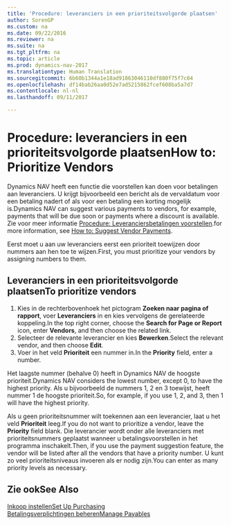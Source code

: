 ```yaml
---
title: 'Procedure: leveranciers in een prioriteitsvolgorde plaatsen'
author: SorenGP
ms.custom: na
ms.date: 09/22/2016
ms.reviewer: na
ms.suite: na
ms.tgt_pltfrm: na
ms.topic: article
ms.prod: dynamics-nav-2017
ms.translationtype: Human Translation
ms.sourcegitcommit: 6b60b1344a1e18ad91863046110df880f75f7c04
ms.openlocfilehash: df14bab26aa0d52e7ad5215862fcef608ba5a7d7
ms.contentlocale: nl-nl
ms.lasthandoff: 09/11/2017

---
```


# <a name="how-to-prioritize-vendors"></a><span data-ttu-id="419e4-102">Procedure: leveranciers in een prioriteitsvolgorde plaatsen</span><span class="sxs-lookup"><span data-stu-id="419e4-102">How to: Prioritize Vendors</span></span>
<span data-ttu-id="419e4-103">Dynamics NAV heeft een functie die voorstellen kan doen voor betalingen aan leveranciers. U krijgt bijvoorbeeld een bericht als de vervaldatum voor een betaling nadert of als voor een betaling een korting mogelijk is.</span><span class="sxs-lookup"><span data-stu-id="419e4-103">Dynamics NAV can suggest various payments to vendors, for example, payments that will be due soon or payments where a discount is available.</span></span> <span data-ttu-id="419e4-104">Zie voor meer informatie [Procedure: Leveranciersbetalingen voorstellen](payables-how-suggest-vendor-payments.md).</span><span class="sxs-lookup"><span data-stu-id="419e4-104">for more information, see [How to: Suggest Vendor Payments](payables-how-suggest-vendor-payments.md).</span></span>

<span data-ttu-id="419e4-105">Eerst moet u aan uw leveranciers eerst een prioriteit toewijzen door nummers aan hen toe te wijzen.</span><span class="sxs-lookup"><span data-stu-id="419e4-105">First, you must prioritize your vendors by assigning numbers to them.</span></span>

## <a name="to-prioritize-vendors"></a><span data-ttu-id="419e4-106">Leveranciers in een prioriteitsvolgorde plaatsen</span><span class="sxs-lookup"><span data-stu-id="419e4-106">To prioritize vendors</span></span>
1. <span data-ttu-id="419e4-107">Kies in de rechterbovenhoek het pictogram **Zoeken naar pagina of rapport**, voer **Leveranciers** in en kies vervolgens de gerelateerde koppeling.</span><span class="sxs-lookup"><span data-stu-id="419e4-107">In the top right corner, choose the **Search for Page or Report** icon, enter **Vendors**, and then choose the related link.</span></span>
2. <span data-ttu-id="419e4-108">Selecteer de relevante leverancier en kies **Bewerken**.</span><span class="sxs-lookup"><span data-stu-id="419e4-108">Select the relevant vendor, and then choose **Edit**.</span></span>
3. <span data-ttu-id="419e4-109">Voer in het veld **Prioriteit** een nummer in.</span><span class="sxs-lookup"><span data-stu-id="419e4-109">In the **Priority** field, enter a number.</span></span>

<span data-ttu-id="419e4-110">Het laagste nummer (behalve 0) heeft in Dynamics NAV de hoogste prioriteit.</span><span class="sxs-lookup"><span data-stu-id="419e4-110">Dynamics NAV considers the lowest number, except 0, to have the highest priority.</span></span> <span data-ttu-id="419e4-111">Als u bijvoorbeeld de nummers 1, 2 en 3 toewijst, heeft nummer 1 de hoogste prioriteit.</span><span class="sxs-lookup"><span data-stu-id="419e4-111">So, for example, if you use 1, 2, and 3, then 1 will have the highest priority.</span></span>

<span data-ttu-id="419e4-112">Als u geen prioriteitsnummer wilt toekennen aan een leverancier, laat u het veld **Prioriteit** leeg.</span><span class="sxs-lookup"><span data-stu-id="419e4-112">If you do not want to prioritize a vendor, leave the **Priority** field blank.</span></span> <span data-ttu-id="419e4-113">Die leverancier wordt onder alle leveranciers met prioriteitsnummers geplaatst wanneer u betalingsvoorstellen in het programma inschakelt.</span><span class="sxs-lookup"><span data-stu-id="419e4-113">Then, if you use the payment suggestion feature, the vendor will be listed after all the vendors that have a priority number.</span></span> <span data-ttu-id="419e4-114">U kunt zo veel prioriteitsniveaus invoeren als er nodig zijn.</span><span class="sxs-lookup"><span data-stu-id="419e4-114">You can enter as many priority levels as necessary.</span></span>

## <a name="see-also"></a><span data-ttu-id="419e4-115">Zie ook</span><span class="sxs-lookup"><span data-stu-id="419e4-115">See Also</span></span>
[<span data-ttu-id="419e4-116">Inkoop instellen</span><span class="sxs-lookup"><span data-stu-id="419e4-116">Set Up Purchasing</span></span>](purchasing-setup-purchasing.md)  
[<span data-ttu-id="419e4-117">Betalingsverplichtingen beheren</span><span class="sxs-lookup"><span data-stu-id="419e4-117">Manage Payables</span></span>](payables-manage-payables.md)

